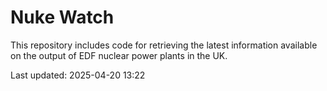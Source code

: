 # Nuke Watch

This repository includes code for retrieving the latest information available on the output of EDF nuclear power plants in the UK.

Last updated: 2025-04-20 13:22
